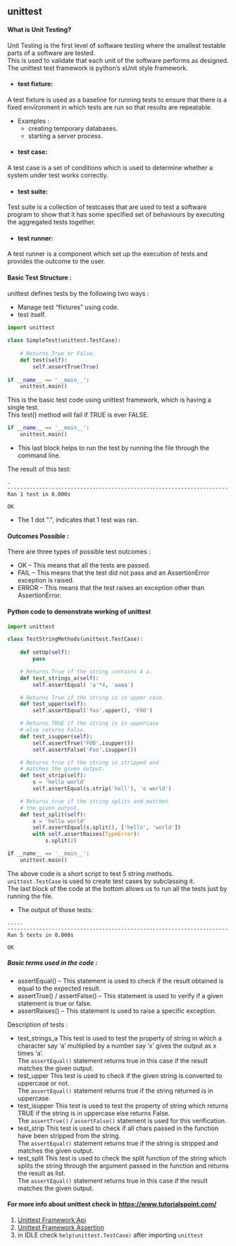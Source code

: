## unittest

#### What is Unit Testing?
Unit Testing is the first level of software testing where the smallest testable parts of a software are tested. <br> This is used to validate that each unit of the software performs as designed.<br>
The unittest test framework is python’s xUnit style framework.

- #### test fixture:
A test fixture is used as a baseline for running tests to ensure that there is a fixed environment in which tests are run so that results are repeatable.
- Examples :
  - creating temporary databases.
  - starting a server process.
- #### test case:
A test case is a set of conditions which is used to determine whether a system under test works correctly.
- #### test suite:
Test suite is a collection of testcases that are used to test a software program to show that it has some specified set of behaviours by executing the aggregated tests together.
- #### test runner:
A test runner is a component which set up the execution of tests and provides the outcome to the user.

#### Basic Test Structure :
unittest defines tests by the following two ways :

- Manage test “fixtures” using code.
- test itself.
```python
import unittest 
  
class SimpleTest(unittest.TestCase): 
  
    # Returns True or False.  
    def test(self):         
        self.assertTrue(True) 
  
if __name__ == '__main__': 
    unittest.main() 
```
This is the basic test code using unittest framework, which is having a single test. <br>
This test() method will fail if TRUE is ever FALSE.

```python
if __name__ == '__main__':
    unittest.main()
```
- This last block helps to run the test by running the file through the command line.

The result of this test:
```
.
----------------------------------------------------------------------
Ran 1 test in 0.000s

OK
```
- The 1 dot ".", indicates that 1 test was ran.

#### Outcomes Possible :
There are three types of possible test outcomes :

- OK – This means that all the tests are passed.
- FAIL – This means that the test did not pass and an AssertionError exception is raised.
- ERROR – This means that the test raises an exception other than AssertionError.

#### Python code to demonstrate working of unittest 
```python
import unittest 

class TestStringMethods(unittest.TestCase): 
	
	def setUp(self): 
		pass

	# Returns True if the string contains 4 a. 
	def test_strings_a(self): 
		self.assertEqual( 'a'*4, 'aaaa') 

	# Returns True if the string is in upper case. 
	def test_upper(self):		 
		self.assertEqual('foo'.upper(), 'FOO') 

	# Returns TRUE if the string is in uppercase 
	# else returns False. 
	def test_isupper(self):		 
		self.assertTrue('FOO'.isupper()) 
		self.assertFalse('Foo'.isupper()) 

	# Returns true if the string is stripped and 
	# matches the given output. 
	def test_strip(self):		 
		s = 'hello world'
		self.assertEqual(s.strip('hell'), 'o world') 

	# Returns true if the string splits and matches 
	# the given output. 
	def test_split(self):		 
		s = 'hello world'
		self.assertEqual(s.split(), ['hello', 'world']) 
		with self.assertRaises(TypeError): 
			s.split(2) 

if __name__ == '__main__': 
	unittest.main() 
```
The above code is a short script to test 5 string methods. <br>
`unittest.TestCase` is used to create test cases by subclassing it. <br>
The last block of the code at the bottom allows us to run all the tests just by running the file.

- The output of those tests:
```
.....
----------------------------------------------------------------------
Ran 5 tests in 0.000s

OK
```
##### Basic terms used in the code :

- assertEqual() – This statement is used to check if the result obtained is equal to the expected result.
- assertTrue() / assertFalse() – This statement is used to verify if a given statement is true or false.
- assertRaises() – This statement is used to raise a specific exception.

Description of tests :

- test_strings_a
This test is used to test the property of string in which a character say ‘a’ multiplied by a number say ‘x’ gives the output as x times ‘a’. <br>
The `assertEqual()` statement returns true in this case if the result matches the given output.
- test_upper
This test is used to check if the given string is converted to uppercase or not. <br>
The `assertEqual()` statement returns true if the string returned is in uppercase.
- test_isupper
This test is used to test the property of string which returns TRUE if the string is in uppercase else returns False. <br>
The `assertTrue()` / `assertFalse()` statement is used for this verification.
- test_strip
This test is used to check if all chars passed in the function have been stripped from the string. <br>
The `assertEqual()` statement returns true if the string is stripped and matches the given output.
- test_split
This test is used to check the split function of the string which splits the string through the argument passed in the function and returns the result as list. <br>
The `assertEqual()` statement returns true in this case if the result matches the given output.

#### For more info about unittest check in https://www.tutorialspoint.com/
1. [Unittest Framework Api](https://www.tutorialspoint.com/unittest_framework/unittest_framework_api.htm)
2. [Unittest Framework Assertion](https://www.tutorialspoint.com/unittest_framework/unittest_framework_assertion.htm)
3. in IDLE check `help(unittest.TestCase)` after importing `unittest`
